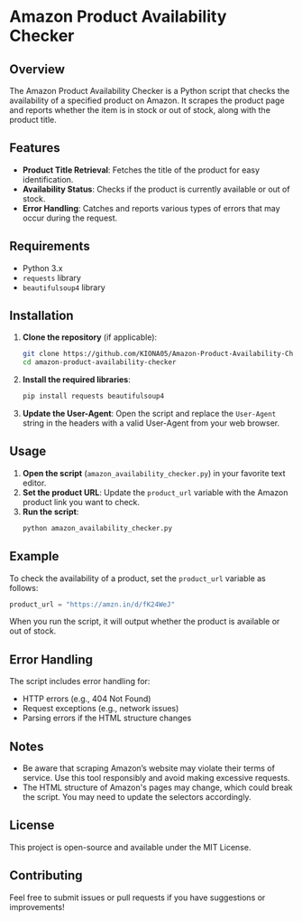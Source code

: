 # Amazon Product Availability Checker

## Overview

The Amazon Product Availability Checker is a Python script that checks the availability of a specified product on Amazon. It scrapes the product page and reports whether the item is in stock or out of stock, along with the product title.

## Features

- **Product Title Retrieval**: Fetches the title of the product for easy identification.
- **Availability Status**: Checks if the product is currently available or out of stock.
- **Error Handling**: Catches and reports various types of errors that may occur during the request.

## Requirements

- Python 3.x
- `requests` library
- `beautifulsoup4` library

## Installation

1. **Clone the repository** (if applicable):
   ```bash
   git clone https://github.com/KIONA05/Amazon-Product-Availability-Checker.git
   cd amazon-product-availability-checker
   ```

2. **Install the required libraries**:
   ```bash
   pip install requests beautifulsoup4
   ```

3. **Update the User-Agent**: Open the script and replace the `User-Agent` string in the headers with a valid User-Agent from your web browser.

## Usage

1. **Open the script** (`amazon_availability_checker.py`) in your favorite text editor.
2. **Set the product URL**: Update the `product_url` variable with the Amazon product link you want to check.
3. **Run the script**:
   ```bash
   python amazon_availability_checker.py
   ```

## Example

To check the availability of a product, set the `product_url` variable as follows:

```python
product_url = "https://amzn.in/d/fK24WeJ"
```

When you run the script, it will output whether the product is available or out of stock.

## Error Handling

The script includes error handling for:
- HTTP errors (e.g., 404 Not Found)
- Request exceptions (e.g., network issues)
- Parsing errors if the HTML structure changes

## Notes

- Be aware that scraping Amazon’s website may violate their terms of service. Use this tool responsibly and avoid making excessive requests.
- The HTML structure of Amazon's pages may change, which could break the script. You may need to update the selectors accordingly.

## License

This project is open-source and available under the MIT License.

## Contributing

Feel free to submit issues or pull requests if you have suggestions or improvements! 
